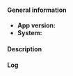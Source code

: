 #### General information

* **App version:** 
* **System:** 

#### Description


#### Log

<!-- 
  Look for already reported issues before posting!
  Also take a look at documentation and wiki, or write in the project chat.

  App version: The version of the app installed and the installation source. Example: v0.3.5 F-Droid
               Please keep in mind that only the latest downloadable version is supported and that there are no backports to older versions.
  System:      Information about where the app is running. Give all details you know, but at least the Android OS version.
               Example: Android 8.0.1, Nexus 5, LineageOS

  Description:
  What this is about, what happens and what is expected to happen. What needs to be done for it to happen.
  If a crash is happening a log is needed. Screenshots or demonstration videos are always helpful too.

  About logging:
  https://gsantner.logic/blog/2018/03/19/android-contribution-guide.html?packageid=io.github.gsantner.memetastic&name=MemeTastic&web=https://github.com/gsantner/memetastic#logcat
-->

